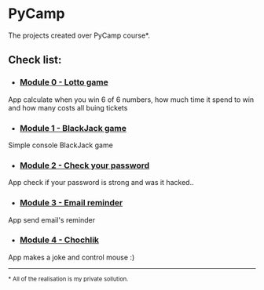 # PyCamp
The projects created over PyCamp course*. 

## Check list:

-  ### [Module 0 - Lotto game](https://github.com/rafkow91/Totolotek)
App calculate when you win 6 of 6 numbers, how much time it spend to win and how many costs all buing tickets

- ### [Module 1 - BlackJack game](https://github.com/rafkow91/BlackJack)
Simple console BlackJack game

- ### [Module 2 - Check your password](https://github.com/rafkow91/CheckYourPassword)
App check if your password is strong and was it hacked..

- ### [Module 3 - Email reminder](https://github.com/rafkow91/EmailReminder)
App send email's reminder

- ### [Module 4 - Chochlik](https://github.com/rafkow91/Chochlik)
App makes a joke and control mouse :)

***
<small>* All of the realisation is my private sollution.</small>
